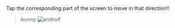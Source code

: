Tap the corresponding part of the screen to move in that direction!!
> bunny
![androif](https://user-images.githubusercontent.com/92297743/205427929-debba832-051e-44b7-ae12-0b84d7dc4e60.gif)
